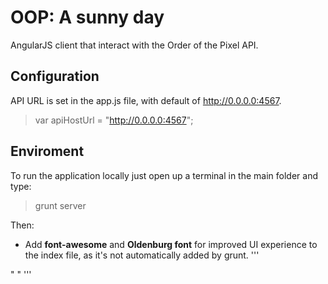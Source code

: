 OOP: A sunny day
=============

AngularJS client that interact with the Order of the Pixel API.


Configuration
-------------

API URL is set in the app.js file, with default of http://0.0.0.0:4567.

> var apiHostUrl = "http://0.0.0.0:4567";



Enviroment
----------


To run the application locally just open up a terminal in the main folder and type:

> grunt server


Then: 

* Add **font-awesome** and **Oldenburg font** for improved UI experience to the index file, as it's not automatically added by grunt.
'''
<link rel="stylesheet" href="bower_components/font-awesome/css/font-awesome.css" />"
<link href='http://fonts.googleapis.com/css?family=Oldenburg' rel='stylesheet' type='text/css'>"
'''
    
